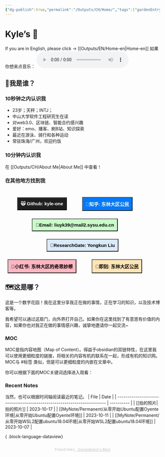 ```yaml
---
{"dg-publish":true,"permalink":"/Outputs/CH/Home/","tags":["gardenEntry"]}
---
```


# Kyle’s 🏡

If you are in English, please click -> [[Outputs/EN/Home-en\|Home-en]]
如果你想来点音乐：
<audio controls loop> <source src="/img/user/Others/Assets/nan_jing.mp3" type="audio/mpeg"> Your browser does not support the audio element. </audio>
## 🤯我是谁？
### 10秒钟之内认识我 
- 23岁；天秤；INTJ；
- 中山大学软件工程研究生在读
- 对web3.0、区块链、智能合约感兴趣
- 爱好：emo、播客、刷B站、知识探索
- 最近在游泳、骑行和各种运动
- 常驻珠海/广州，欢迎约饭
### 10分钟内认识我
在 [[Outputs/CH/About Me\|About Me]] 中查看！
### 在其他地方找到我
<div style="display: flex; flex-wrap: wrap; align-items: center; justify-content: center;">
<div style="display: inline-flex; justify-content: center; margin-right: 50px; margin-top: 25px;"> <a href="https://github.com/kyle-one" target="_blank"> <button style=" font-size: 15px; cursor: pointer;padding: 10px; height: fit-content; margin-top: 0px; background: var(--text-accent); font-weight: 600; color: #FFFFFF; background-color: #1F1F1F">🙀 Github: kyle-one  </button> </a> 
</div>
<div style="display: inline-flex; justify-content: center; margin-right: 50px; margin-top: 25px;"> <a href="https://www.zhihu.com/people/liu-yong-kun-19" target="_blank"> <button style=" font-size: 15px; padding: 10px; height: fit-content; margin-top: 0px; cursor: pointer;background: var(--text-accent); font-weight: 600; color: #FFFFFF; background-color: #0279FF"> 📘知乎: 东林大区公民 </button> </a> </div> 
<div style="display: inline-flex; justify-content: center; margin-right: 50px; margin-top: 25px;"> <a href="mailto:Lyk39@mail2.sysu.edu.cn" target="_blank"> <button style=" font-size: 15px; padding: 10px; height: fit-content; margin-top: 0px; cursor: pointer;background: var(--text-accent); font-weight: 600; color: #000000; background-color: #C8FBC8"> 📧Email: liuyk39@mail2.sysu.edu.cn </button> </a>
</div> 

<div style="display: inline-flex; justify-content: center; margin-top: 25px;"> <a href="https://www.researchgate.net/profile/Yongkun-Liu-2" target="_blank"> <button style=" font-size: 15px; padding: 10px; height: fit-content; margin-top: 0px; cursor: pointer;background: var(--text-accent); font-weight: 600;color: #000000; background-color: #D9EAFB"> 📒ResearchGate: Yongkun Liu </button> </a>
</div> 

<div style="display: inline-flex; justify-content: center; margin-right: 50px;margin-top: 25px;"> <a href="https://www.xiaohongshu.com/user/profile/5bfbe42051783a7cfb5ec5bf" target="_blank"> <button style=" font-size: 15px; padding: 10px; height: fit-content; margin-top: 0px; cursor: pointer;background: var(--text-accent); font-weight: 600;color: #000000; background-color: #FFB6C1"> 📕小红书: 东林大区的奇思妙想 </button> </a>
</div> 

<div style="display: inline-flex; justify-content: center; margin-right: 50px;margin-top: 25px;"> <a href="https://web.okjike.com/u/2d398e62-527d-48e8-84df-9f63178d3966" target="_blank"> <button style=" font-size: 15px; padding: 10px; height: fit-content; margin-top: 0px; cursor: pointer;background: var(--text-accent); font-weight: 600;color: #000000; background-color: #FFE4B5"> 📙即刻: 东林大区公民 </button> </a>
</div> 

</div>

## 🗺️这是哪？
这是一个数字花园！我在这里分享我正在做的事情，正在学习的知识，以及技术博客等。

我希望可以通过这扇门，向外界打开自己。如果你在这里找到了有意思有价值的内容，如果你也对我正在做的事情感兴趣，诚挚地邀请你一起交流~
### MOC
MOC是指内容地图（Map of Content）。得益于obsidian的双链特性，在这里我可以使用更细粒度的链接，将相关的内容有机的联系在一起，形成有机的知识网。MOC与 #标签 类似，但是可以更细粒度的内嵌在文章中。

你可以根据下面的MOC关键词选择进入观看：

### Recent Notes
当然，也可以根据时间轴阅读最近的笔记。
| File                                                                     | Date       |
| ------------------------------------------------------------------------ | ---------- |
| [[拍的照片\|拍的照片]]                                                        | 2023-10-17 |
| [[MyNote/Permanent/从零开始Ubuntu配置Oyente环境\|从零开始Ubuntu配置Oyente环境]]       | 2023-10-11 |
| [[MyNote/Permanent/从零开始WSL2配置ubuntu18.04环境\|从零开始WSL2配置ubuntu18.04环境]] | 2023-10-07 |

{ .block-language-dataview}

<div style="display: flex; flex-wrap: wrap; align-items: center; justify-content: center; font-size: 12px; color:#C3C3C3"><p>Friend links: </p>  <a href="https://github.com/kyle-one/kyle-s-galaxy/blob/main/src/site/img/user/Others/Assets/nan_jing.mp3" target="_blank" style="color: #C3C3C3; font-size: 12px; ">&nbsp Songqikong's Blog </a> </div>

